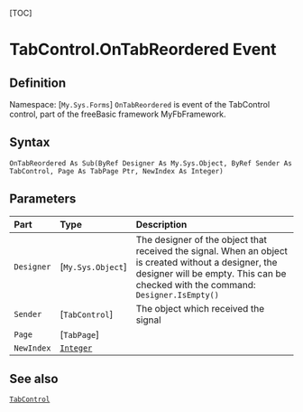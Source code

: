 [TOC]
# TabControl.OnTabReordered Event

## Definition
Namespace: [`My.Sys.Forms`]
`OnTabReordered` is event of the TabControl control, part of the freeBasic framework MyFbFramework.
## Syntax
```freeBasic
OnTabReordered As Sub(ByRef Designer As My.Sys.Object, ByRef Sender As TabControl, Page As TabPage Ptr, NewIndex As Integer)
```

## Parameters

|Part|Type|Description|
| :------------ | :------------ | :------------ |
|`Designer`|[`My.Sys.Object`]|The designer of the object that received the signal. When an object is created without a designer, the designer will be empty. This can be checked with the command: `Designer.IsEmpty()`|
|`Sender`|[`TabControl`]|The object which received the signal|
|`Page`|[`TabPage`]||
|`NewIndex`|[`Integer`]("https://www.freebasic.net/wiki/KeyPgInteger")||

## See also
[`TabControl`](TabControl.md)
